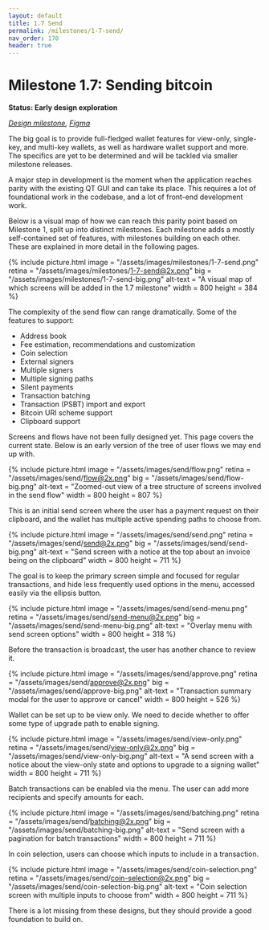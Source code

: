 ```yaml
---
layout: default
title: 1.7 Send
permalink: /milestones/1-7-send/
nav_order: 170
header: true
---
```


# Milestone 1.7: Sending bitcoin

**Status: Early design exploration**

_[Design milestone](https://github.com/BitcoinDesign/Bitcoin-Core-App/milestone/7), [Figma](https://www.figma.com/file/ek8w3n3upbluw5UL2lGhRx/Bitcoin-Core-App-Design?type=design&node-id=7516%3A13173&mode=design&t=sZSBHpOLLJmoMf57-1)_

The big goal is to provide full-fledged wallet features for view-only, single-key, and multi-key wallets, as well as hardware wallet support and more. The specifics are yet to be determined and will be tackled via smaller milestone releases.

A major step in development is the moment when the application reaches parity with the existing QT GUI and can take its place. This requires a lot of foundational work in the codebase, and a lot of front-end development work.

Below is a visual map of how we can reach this parity point based on Milestone 1, split up into distinct milestones. Each milestone adds a mostly self-contained set of features, with milestones building on each other. These are explained in more detail in the following pages. 

{% include picture.html
	image = "/assets/images/milestones/1-7-send.png"
	retina = "/assets/images/milestones/1-7-send@2x.png"
	big = "/assets/images/milestones/1-7-send-big.png"
	alt-text = "A visual map of which screens will be added in the 1.7 milestone"
	width = 800
	height = 384
%}

The complexity of the send flow can range dramatically. Some of the features to support:

- Address book
- Fee estimation, recommendations and customization
- Coin selection
- External signers
- Multiple signers
- Multiple signing paths
- Silent payments
- Transaction batching
- Transaction (PSBT) import and export
- Bitcoin URI scheme support
- Clipboard support

Screens and flows have not been fully designed yet. This page covers the current state. Below is an early version of the tree of user flows we may end up with.

{% include picture.html
	image = "/assets/images/send/flow.png"
	retina = "/assets/images/send/flow@2x.png"
	big = "/assets/images/send/flow-big.png"
	alt-text = "Zoomed-out view of a tree structure of screens involved in the send flow"
	width = 800
	height = 807
%}

This is an initial send screen where the user has a payment request on their clipboard, and the wallet has multiple active spending paths to choose from.

{% include picture.html
	image = "/assets/images/send/send.png"
	retina = "/assets/images/send/send@2x.png"
	big = "/assets/images/send/send-big.png"
	alt-text = "Send screen with a notice at the top about an invoice being on the clipboard"
	width = 800
	height = 711
%}

The goal is to keep the primary screen simple and focused for regular transactions, and hide less frequently used options in the menu, accessed easily via the ellipsis button.

{% include picture.html
	image = "/assets/images/send/send-menu.png"
	retina = "/assets/images/send/send-menu@2x.png"
	big = "/assets/images/send/send-menu-big.png"
	alt-text = "Overlay menu with send screen options"
	width = 800
	height = 318
%}

Before the transaction is broadcast, the user has another chance to review it.

{% include picture.html
	image = "/assets/images/send/approve.png"
	retina = "/assets/images/send/approve@2x.png"
	big = "/assets/images/send/approve-big.png"
	alt-text = "Transaction summary modal for the user to approve or cancel"
	width = 800
	height = 526
%}

Wallet can be set up to be view only. We need to decide whether to offer some type of upgrade path to enable signing.

{% include picture.html
	image = "/assets/images/send/view-only.png"
	retina = "/assets/images/send/view-only@2x.png"
	big = "/assets/images/send/view-only-big.png"
	alt-text = "A send screen with a notice about the view-only state and options to upgrade to a signing wallet"
	width = 800
	height = 711
%}

Batch transactions can be enabled via the menu. The user can add more recipients and specify amounts for each.

{% include picture.html
	image = "/assets/images/send/batching.png"
	retina = "/assets/images/send/batching@2x.png"
	big = "/assets/images/send/batching-big.png"
	alt-text = "Send screen with a pagination for batch transactions"
	width = 800
	height = 711
%}

In coin selection, users can choose which inputs to include in a transaction.

{% include picture.html
	image = "/assets/images/send/coin-selection.png"
	retina = "/assets/images/send/coin-selection@2x.png"
	big = "/assets/images/send/coin-selection-big.png"
	alt-text = "Coin selection screen with multiple inputs to choose from"
	width = 800
	height = 711
%}

There is a lot missing from these designs, but they should provide a good foundation to build on.